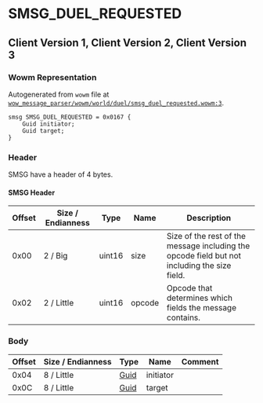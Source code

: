 # SMSG_DUEL_REQUESTED

## Client Version 1, Client Version 2, Client Version 3

### Wowm Representation

Autogenerated from `wowm` file at [`wow_message_parser/wowm/world/duel/smsg_duel_requested.wowm:3`](https://github.com/gtker/wow_messages/tree/main/wow_message_parser/wowm/world/duel/smsg_duel_requested.wowm#L3).
```rust,ignore
smsg SMSG_DUEL_REQUESTED = 0x0167 {
    Guid initiator;
    Guid target;
}
```
### Header

SMSG have a header of 4 bytes.

#### SMSG Header

| Offset | Size / Endianness | Type   | Name   | Description |
| ------ | ----------------- | ------ | ------ | ----------- |
| 0x00   | 2 / Big           | uint16 | size   | Size of the rest of the message including the opcode field but not including the size field.|
| 0x02   | 2 / Little        | uint16 | opcode | Opcode that determines which fields the message contains.|

### Body

| Offset | Size / Endianness | Type | Name | Comment |
| ------ | ----------------- | ---- | ---- | ------- |
| 0x04 | 8 / Little | [Guid](../types/packed-guid.md) | initiator |  |
| 0x0C | 8 / Little | [Guid](../types/packed-guid.md) | target |  |

